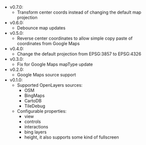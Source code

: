 * v0.7.0:
  * Transform center coords instead of changing the default map projection
* v0.6.0:
  * Debounce map updates
* v0.5.0:
  * Reverse center coordinates to allow simple copy paste of coordinates from Google Maps
* v0.4.0:
  * Change the default projection from EPSG:3857 to EPSG:4326
* v0.3.0:
  * Fix for Google Maps mapType update
* v0.2.0:
  * Google Maps source support
* v0.1.0:
  * Supported OpenLayers sources:
    * OSM
    * BingMaps
    * CartoDB
    * TileDebug
  * Configurable properties:
    * view
    * controls
    * interactions
    * bing layers
    * height, it also supports some kind of fullscreen
